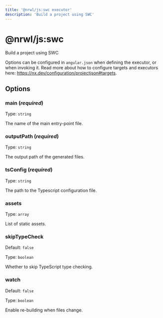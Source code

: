 ```yaml
---
title: '@nrwl/js:swc executor'
description: 'Build a project using SWC'
---
```


# @nrwl/js:swc

Build a project using SWC

Options can be configured in `angular.json` when defining the executor, or when invoking it. Read more about how to configure targets and executors here: https://nx.dev/configuration/projectjson#targets.

## Options

### main (_**required**_)

Type: `string`

The name of the main entry-point file.

### outputPath (_**required**_)

Type: `string`

The output path of the generated files.

### tsConfig (_**required**_)

Type: `string`

The path to the Typescript configuration file.

### assets

Type: `array`

List of static assets.

### skipTypeCheck

Default: `false`

Type: `boolean`

Whether to skip TypeScript type checking.

### watch

Default: `false`

Type: `boolean`

Enable re-building when files change.
